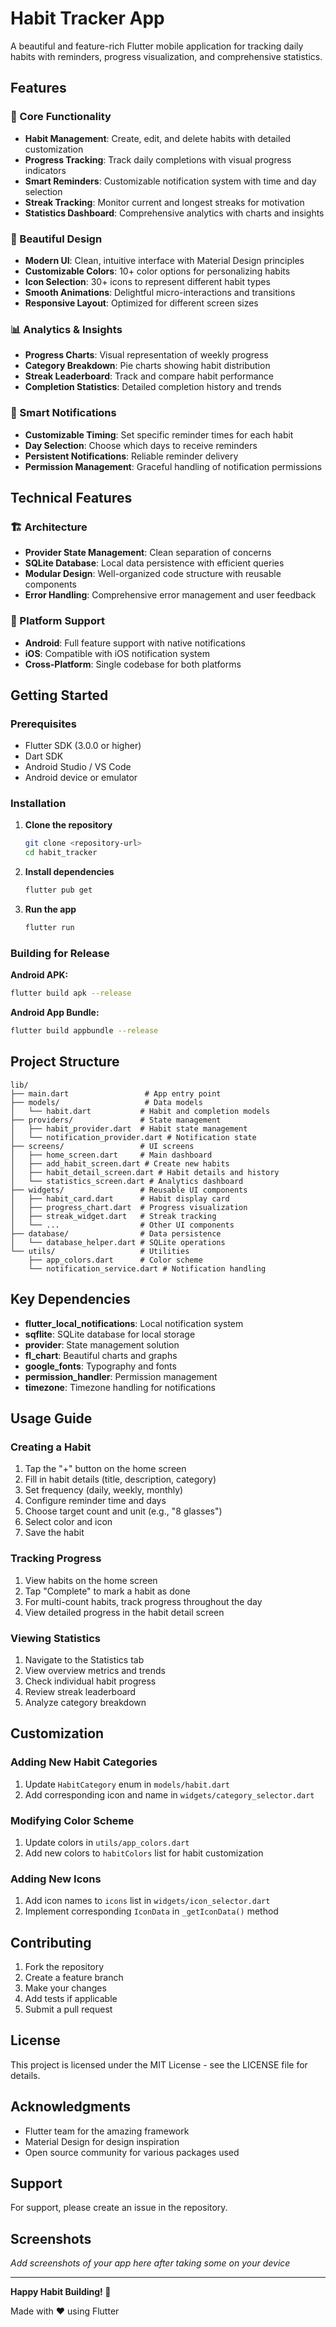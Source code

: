 # Habit Tracker App

A beautiful and feature-rich Flutter mobile application for tracking daily habits with reminders, progress visualization, and comprehensive statistics.

## Features

### 🎯 Core Functionality
- **Habit Management**: Create, edit, and delete habits with detailed customization
- **Progress Tracking**: Track daily completions with visual progress indicators
- **Smart Reminders**: Customizable notification system with time and day selection
- **Streak Tracking**: Monitor current and longest streaks for motivation
- **Statistics Dashboard**: Comprehensive analytics with charts and insights

### 🎨 Beautiful Design
- **Modern UI**: Clean, intuitive interface with Material Design principles
- **Customizable Colors**: 10+ color options for personalizing habits
- **Icon Selection**: 30+ icons to represent different habit types
- **Smooth Animations**: Delightful micro-interactions and transitions
- **Responsive Layout**: Optimized for different screen sizes

### 📊 Analytics & Insights
- **Progress Charts**: Visual representation of weekly progress
- **Category Breakdown**: Pie charts showing habit distribution
- **Streak Leaderboard**: Track and compare habit performance
- **Completion Statistics**: Detailed completion history and trends

### 🔔 Smart Notifications
- **Customizable Timing**: Set specific reminder times for each habit
- **Day Selection**: Choose which days to receive reminders
- **Persistent Notifications**: Reliable reminder delivery
- **Permission Management**: Graceful handling of notification permissions

## Technical Features

### 🏗️ Architecture
- **Provider State Management**: Clean separation of concerns
- **SQLite Database**: Local data persistence with efficient queries
- **Modular Design**: Well-organized code structure with reusable components
- **Error Handling**: Comprehensive error management and user feedback

### 📱 Platform Support
- **Android**: Full feature support with native notifications
- **iOS**: Compatible with iOS notification system
- **Cross-Platform**: Single codebase for both platforms

## Getting Started

### Prerequisites
- Flutter SDK (3.0.0 or higher)
- Dart SDK
- Android Studio / VS Code
- Android device or emulator

### Installation

1. **Clone the repository**
   ```bash
   git clone <repository-url>
   cd habit_tracker
   ```

2. **Install dependencies**
   ```bash
   flutter pub get
   ```

3. **Run the app**
   ```bash
   flutter run
   ```

### Building for Release

**Android APK:**
```bash
flutter build apk --release
```

**Android App Bundle:**
```bash
flutter build appbundle --release
```

## Project Structure

```
lib/
├── main.dart                 # App entry point
├── models/                   # Data models
│   └── habit.dart           # Habit and completion models
├── providers/               # State management
│   ├── habit_provider.dart  # Habit state management
│   └── notification_provider.dart # Notification state
├── screens/                 # UI screens
│   ├── home_screen.dart     # Main dashboard
│   ├── add_habit_screen.dart # Create new habits
│   ├── habit_detail_screen.dart # Habit details and history
│   └── statistics_screen.dart # Analytics dashboard
├── widgets/                 # Reusable UI components
│   ├── habit_card.dart      # Habit display card
│   ├── progress_chart.dart  # Progress visualization
│   ├── streak_widget.dart   # Streak tracking
│   └── ...                  # Other UI components
├── database/                # Data persistence
│   └── database_helper.dart # SQLite operations
└── utils/                   # Utilities
    ├── app_colors.dart      # Color scheme
    └── notification_service.dart # Notification handling
```

## Key Dependencies

- **flutter_local_notifications**: Local notification system
- **sqflite**: SQLite database for local storage
- **provider**: State management solution
- **fl_chart**: Beautiful charts and graphs
- **google_fonts**: Typography and fonts
- **permission_handler**: Permission management
- **timezone**: Timezone handling for notifications

## Usage Guide

### Creating a Habit
1. Tap the "+" button on the home screen
2. Fill in habit details (title, description, category)
3. Set frequency (daily, weekly, monthly)
4. Configure reminder time and days
5. Choose target count and unit (e.g., "8 glasses")
6. Select color and icon
7. Save the habit

### Tracking Progress
1. View habits on the home screen
2. Tap "Complete" to mark a habit as done
3. For multi-count habits, track progress throughout the day
4. View detailed progress in the habit detail screen

### Viewing Statistics
1. Navigate to the Statistics tab
2. View overview metrics and trends
3. Check individual habit progress
4. Review streak leaderboard
5. Analyze category breakdown

## Customization

### Adding New Habit Categories
1. Update `HabitCategory` enum in `models/habit.dart`
2. Add corresponding icon and name in `widgets/category_selector.dart`

### Modifying Color Scheme
1. Update colors in `utils/app_colors.dart`
2. Add new colors to `habitColors` list for habit customization

### Adding New Icons
1. Add icon names to `icons` list in `widgets/icon_selector.dart`
2. Implement corresponding `IconData` in `_getIconData()` method

## Contributing

1. Fork the repository
2. Create a feature branch
3. Make your changes
4. Add tests if applicable
5. Submit a pull request

## License

This project is licensed under the MIT License - see the LICENSE file for details.

## Acknowledgments

- Flutter team for the amazing framework
- Material Design for design inspiration
- Open source community for various packages used

## Support

For support, please create an issue in the repository.

## Screenshots

_Add screenshots of your app here after taking some on your device_

---

**Happy Habit Building! 🚀**

Made with ❤️ using Flutter


